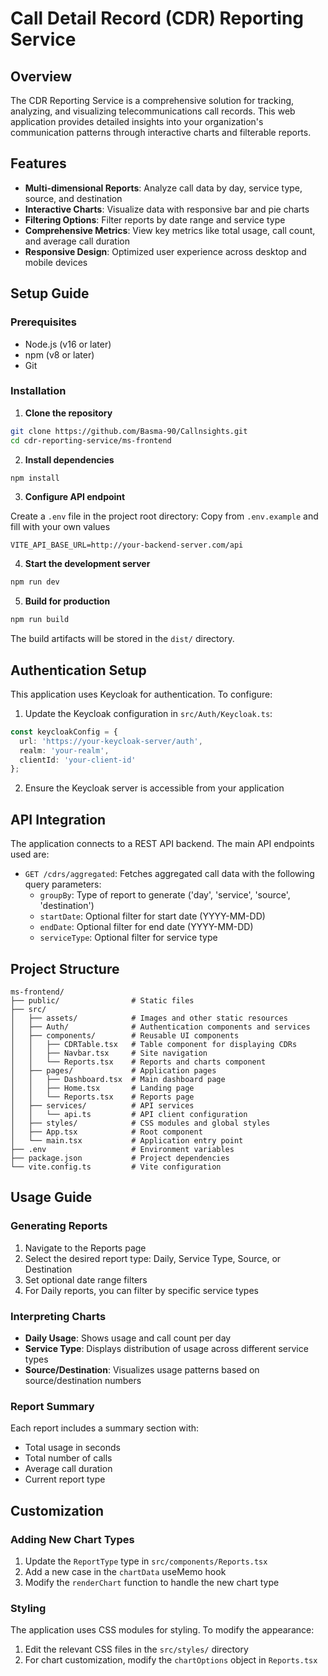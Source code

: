 # Call Detail Record (CDR) Reporting Service

## Overview

The CDR Reporting Service is a comprehensive solution for tracking, analyzing, and visualizing telecommunications call records. This web application provides detailed insights into your organization's communication patterns through interactive charts and filterable reports.

## Features

- **Multi-dimensional Reports**: Analyze call data by day, service type, source, and destination
- **Interactive Charts**: Visualize data with responsive bar and pie charts
- **Filtering Options**: Filter reports by date range and service type
- **Comprehensive Metrics**: View key metrics like total usage, call count, and average call duration
- **Responsive Design**: Optimized user experience across desktop and mobile devices

## Setup Guide

### Prerequisites

- Node.js (v16 or later)
- npm (v8 or later)
- Git

### Installation

1. **Clone the repository**

```bash
git clone https://github.com/Basma-90/Callnsights.git
cd cdr-reporting-service/ms-frontend
```

2. **Install dependencies**

```bash
npm install
```

3. **Configure API endpoint**

Create a `.env` file in the project root directory:
Copy from `.env.example` and fill with your own values

```
VITE_API_BASE_URL=http://your-backend-server.com/api
```

4. **Start the development server**

```bash
npm run dev
```

5. **Build for production**

```bash
npm run build
```

The build artifacts will be stored in the `dist/` directory.

## Authentication Setup

This application uses Keycloak for authentication. To configure:

1. Update the Keycloak configuration in `src/Auth/Keycloak.ts`:

```typescript
const keycloakConfig = {
  url: 'https://your-keycloak-server/auth',
  realm: 'your-realm',
  clientId: 'your-client-id'
};
```

2. Ensure the Keycloak server is accessible from your application

## API Integration

The application connects to a REST API backend. The main API endpoints used are:

- `GET /cdrs/aggregated`: Fetches aggregated call data with the following query parameters:
  - `groupBy`: Type of report to generate ('day', 'service', 'source', 'destination')
  - `startDate`: Optional filter for start date (YYYY-MM-DD)
  - `endDate`: Optional filter for end date (YYYY-MM-DD)
  - `serviceType`: Optional filter for service type

## Project Structure

```
ms-frontend/
├── public/                # Static files
├── src/
│   ├── assets/            # Images and other static resources
│   ├── Auth/              # Authentication components and services
│   ├── components/        # Reusable UI components
│   │   ├── CDRTable.tsx   # Table component for displaying CDRs
│   │   ├── Navbar.tsx     # Site navigation
│   │   └── Reports.tsx    # Reports and charts component
│   ├── pages/             # Application pages
│   │   ├── Dashboard.tsx  # Main dashboard page
│   │   ├── Home.tsx       # Landing page
│   │   └── Reports.tsx    # Reports page
│   ├── services/          # API services
│   │   └── api.ts         # API client configuration
│   ├── styles/            # CSS modules and global styles
│   ├── App.tsx            # Root component
│   └── main.tsx           # Application entry point
├── .env                   # Environment variables
├── package.json           # Project dependencies
└── vite.config.ts         # Vite configuration
```

## Usage Guide

### Generating Reports

1. Navigate to the Reports page
2. Select the desired report type: Daily, Service Type, Source, or Destination
3. Set optional date range filters
4. For Daily reports, you can filter by specific service types

### Interpreting Charts

- **Daily Usage**: Shows usage and call count per day
- **Service Type**: Displays distribution of usage across different service types
- **Source/Destination**: Visualizes usage patterns based on source/destination numbers

### Report Summary

Each report includes a summary section with:
- Total usage in seconds
- Total number of calls
- Average call duration
- Current report type

## Customization

### Adding New Chart Types

1. Update the `ReportType` type in `src/components/Reports.tsx`
2. Add a new case in the `chartData` useMemo hook
3. Modify the `renderChart` function to handle the new chart type

### Styling

The application uses CSS modules for styling. To modify the appearance:

1. Edit the relevant CSS files in the `src/styles/` directory
2. For chart customization, modify the `chartOptions` object in `Reports.tsx`
